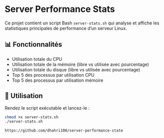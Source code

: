 # Server Performance Stats

Ce projet contient un script Bash `server-stats.sh` qui analyse et affiche les statistiques principales de performance d’un serveur Linux.

## 📊 Fonctionnalités

- Utilisation totale du CPU
- Utilisation totale de la mémoire (libre vs utilisée avec pourcentage)
- Utilisation totale du disque (libre vs utilisée avec pourcentage)
- Top 5 des processus par utilisation CPU
- Top 5 des processus par utilisation mémoire

## 📂 Utilisation

Rendez le script exécutable et lancez-le :

```bash
chmod +x server-stats.sh
./server-stats.sh

https://github.com/dhahri100/server-performance-state

